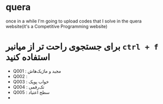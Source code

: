 # quera
once in a while I'm going to upload codes that I solve in the quera website(it's a Competitive Programming website)

# برای جستجوی راحت تر از میانبر `ctrl + f` استفاده کنید
- Q001 : مجید و ماژیک‌هاش
- Q002 :
- Q003 : خواب پوپک
- Q004 : تک‌رقمی
- Q005 : سطح اعتیاد
- 
